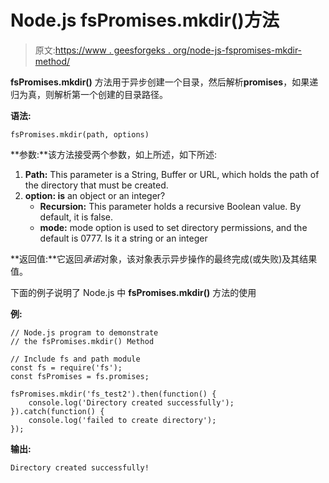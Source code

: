 # Node.js fsPromises.mkdir()方法

> 原文:[https://www . geesforgeks . org/node-js-fspromises-mkdir-method/](https://www.geeksforgeeks.org/node-js-fspromises-mkdir-method/)

**fsPromises.mkdir()** 方法用于异步创建一个目录，然后解析**promises**，如果递归为真，则解析第一个创建的目录路径。

**语法:**

```
fsPromises.mkdir(path, options)
```

**参数:**该方法接受两个参数，如上所述，如下所述:

1.  **Path:** This parameter is a String, Buffer or URL, which holds the path of the directory that must be created.
2.  **option: is** an object or an integer?
    *   **Recursion:** This parameter holds a recursive Boolean value. By default, it is false.
    *   **mode:** mode option is used to set directory permissions, and the default is 0777\. Is it a string or an integer

**返回值:**它返回*承诺*对象，该对象表示异步操作的最终完成(或失败)及其结果值。

下面的例子说明了 Node.js 中 **fsPromises.mkdir()** 方法的使用

**例:**

```
// Node.js program to demonstrate 
// the fsPromises.mkdir() Method 

// Include fs and path module 
const fs = require('fs');
const fsPromises = fs.promises;

fsPromises.mkdir('fs_test2').then(function() {
    console.log('Directory created successfully');
}).catch(function() {
    console.log('failed to create directory');
});
```

**输出:**

```
Directory created successfully!
```